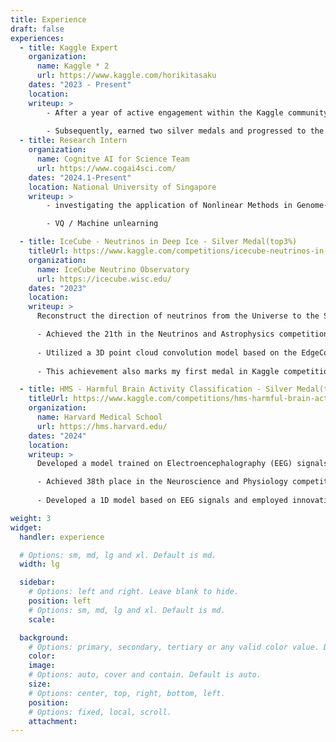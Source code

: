 ```yaml
---
title: Experience
draft: false
experiences:
  - title: Kaggle Expert
    organization:
      name: Kaggle * 2
      url: https://www.kaggle.com/horikitasaku
    dates: "2023 - Present"
    location: 
    writeup: >
        - After a year of active engagement within the Kaggle community and consistent contributions to code, achieved the distinction of Kaggle Notebook Expert. 
  
        - Subsequently, earned two silver medals and progressed to the role of Competition Expert.
  - title: Research Intern
    organization:
      name: Cognitve AI for Science Team
      url: https://www.cogai4sci.com/
    dates: "2024.1-Present"
    location: National University of Singapore
    writeup: >
        - investigating the application of Nonlinear Methods in Genome-wide association studies (GWAS).

        - VQ / Machine unlearning

  - title: IceCube - Neutrinos in Deep Ice - Silver Medal(top3%)
    titleUrl: https://www.kaggle.com/competitions/icecube-neutrinos-in-deep-ice
    organization:
      name: IceCube Neutrino Observatory
      url: https://icecube.wisc.edu/
    dates: "2023"
    location: 
    writeup: >
      Reconstruct the direction of neutrinos from the Universe to the South Pole

      - Achieved the 21th in the Neutrinos and Astrophysics competition, ranking in the top 3% globally among all participating teams.
  
      - Utilized a 3D point cloud convolution model based on the EdgeConv operator, developed various RNN models, and employed a multi-stage training method grounded in IceCube's physical principles.
  
      - This achievement also marks my first medal in Kaggle competitions.

  - title: HMS - Harmful Brain Activity Classification - Silver Medal(top2%)
    titleUrl: https://www.kaggle.com/competitions/hms-harmful-brain-activity-classification
    organization:
      name: Harvard Medical School
      url: https://hms.harvard.edu/
    dates: "2024"
    location: 
    writeup: >
      Developed a model trained on Electroencephalography (EEG) signals and Spectrogram recorded from critically ill hospital patients to classify a variety of harmful brain activities.

      - Achieved 38th place in the Neuroscience and Physiology competition, ranking in the top 2% globally among all participating teams.
  
      - Developed a 1D model based on EEG signals and employed innovative training methods to create an effective 1D+2D multi-modal model.

weight: 3
widget:
  handler: experience

  # Options: sm, md, lg and xl. Default is md.
  width: lg

  sidebar:
    # Options: left and right. Leave blank to hide.
    position: left
    # Options: sm, md, lg and xl. Default is md.
    scale:

  background:
    # Options: primary, secondary, tertiary or any valid color value. Default is primary.
    color:
    image:
    # Options: auto, cover and contain. Default is auto.
    size:
    # Options: center, top, right, bottom, left.
    position:
    # Options: fixed, local, scroll.
    attachment:
---
```

